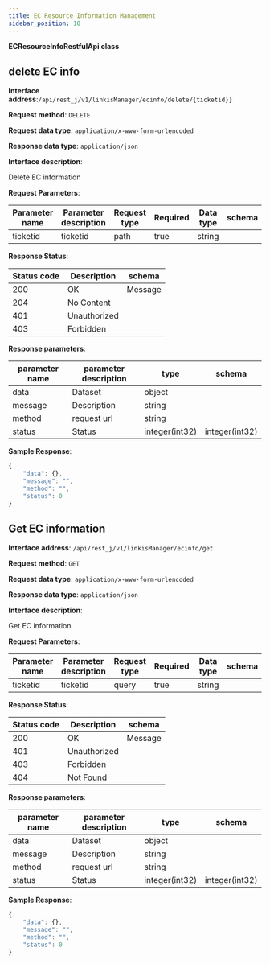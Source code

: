 ```yaml
---
title: EC Resource Information Management
sidebar_position: 10
---
```

**ECResourceInfoRestfulApi class**

## delete EC info

**Interface address**:`/api/rest_j/v1/linkisManager/ecinfo/delete/{ticketid}}`

**Request method**: `DELETE`

**Request data type**: `application/x-www-form-urlencoded`

**Response data type**: `application/json`

**Interface description**:<p>Delete EC information</p>

**Request Parameters**:

| Parameter name | Parameter description | Request type | Required | Data type | schema |
| -------- | -------- | ----- | -------- | -------- | ------ |
|ticketid|ticketid|path|true|string|

**Response Status**:

| Status code | Description | schema |
| -------- | -------- | ----- |
|200|OK|Message|
|204|No Content|
|401|Unauthorized|
|403|Forbidden|

**Response parameters**:

| parameter name | parameter description | type | schema |
| -------- | -------- | ----- |----- |
|data|Dataset|object|
|message|Description|string|
|method|request url|string|
|status|Status|integer(int32)|integer(int32)|

**Sample Response**:

````javascript
{
    "data": {},
    "message": "",
    "method": "",
    "status": 0
}
````

## Get EC information

**Interface address**: `/api/rest_j/v1/linkisManager/ecinfo/get`

**Request method**: `GET`

**Request data type**: `application/x-www-form-urlencoded`

**Response data type**: `application/json`

**Interface description**:<p>Get EC information</p>

**Request Parameters**:

| Parameter name | Parameter description | Request type | Required | Data type | schema |
| -------- | -------- | ----- | -------- | -------- | ------ |
|ticketid|ticketid|query|true|string|

**Response Status**:

| Status code | Description | schema |
| -------- | -------- | ----- |
|200|OK|Message|
|401|Unauthorized|
|403|Forbidden|
|404|Not Found|

**Response parameters**:

| parameter name | parameter description | type | schema |
| -------- | -------- | ----- |----- |
|data|Dataset|object|
|message|Description|string|
|method|request url|string|
|status|Status|integer(int32)|integer(int32)|

**Sample Response**:

````javascript
{
    "data": {},
    "message": "",
    "method": "",
    "status": 0
}
````
